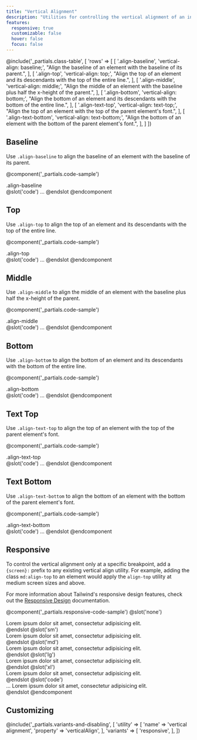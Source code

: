 ```yaml
---
title: "Vertical Alignment"
description: "Utilities for controlling the vertical alignment of an inline or table-cell box."
features:
  responsive: true
  customizable: false
  hover: false
  focus: false
---
```


@include('_partials.class-table', [
  'rows' => [
    [
      '.align-baseline',
      'vertical-align: baseline;',
      "Align the baseline of an element with the baseline of its parent.",
    ],
    [
      '.align-top',
      'vertical-align: top;',
      "Align the top of an element and its descendants with the top of the entire line.",
    ],
    [
      '.align-middle',
      'vertical-align: middle;',
      "Align the middle of an element with the baseline plus half the x-height of the parent.",
    ],
    [
      '.align-bottom',
      'vertical-align: bottom;',
      "Align the bottom of an element and its descendants with the bottom of the entire line.",
    ],
    [
      '.align-text-top',
      'vertical-align: text-top;',
      "Align the top of an element with the top of the parent element's font.",
    ],
    [
      '.align-text-bottom',
      'vertical-align: text-bottom;',
      "Align the bottom of an element with the bottom of the parent element's font.",
    ],
  ]
])

## Baseline

Use `.align-baseline` to align the baseline of an element with the baseline of its parent.

@component('_partials.code-sample')
<div class="leading-none relative">
  <span class="w-1 h-8 inline-block align-baseline bg-blue-300">
    <span class="absolute top-0 border-blue-300 border-t border-b w-full h-8"></span>
    <span class="absolute top-0 border-blue-300 border-t border-b w-full h-4"></span>
  </span>
  <span class="relative z-10">.align-baseline</span>
</div>
@slot('code')
<span class="inline-block align-baseline ...">...</span>
@endslot
@endcomponent

## Top

Use `.align-top` to align the top of an element and its descendants with the top of the entire line.

@component('_partials.code-sample')
<div class="leading-none relative">
  <span class="w-1 h-8 inline-block align-top bg-blue-300">
    <span class="absolute top-0 border-blue-300 border-t border-b w-full h-8"></span>
    <span class="absolute top-0 border-blue-300 border-t border-b w-full h-4"></span>
  </span>
  <span class="relative z-10">.align-top</span>
</div>
@slot('code')
<span class="inline-block align-top ...">...</span>
@endslot
@endcomponent

## Middle

Use `.align-middle` to align the middle of an element with the baseline plus half the x-height of the parent.

@component('_partials.code-sample')
<div class="leading-none relative">
  <span class="w-1 h-8 inline-block align-middle bg-blue-300">
    <span class="absolute top-0 border-blue-300 border-t border-b w-full h-8"></span>
    <span class="absolute top-0 border-blue-300 border-t border-b w-full h-4"></span>
  </span>
  <span class="relative z-10">.align-middle</span>
</div>
@slot('code')
<span class="inline-block align-middle ...">...</span>
@endslot
@endcomponent

## Bottom

Use `.align-bottom` to align the bottom of an element and its descendants with the bottom of the entire line.

@component('_partials.code-sample')
<div class="leading-none relative">
  <span class="w-1 h-8 inline-block align-bottom bg-blue-300">
    <span class="absolute top-0 border-blue-300 border-t border-b w-full h-8"></span>
    <span class="absolute top-0 border-blue-300 border-t border-b w-full h-4"></span>
  </span>
  <span class="relative z-10">.align-bottom</span>
</div>
@slot('code')
<span class="inline-block align-bottom ...">...</span>
@endslot
@endcomponent

## Text Top

Use `.align-text-top` to align the top of an element with the top of the parent element's font.

@component('_partials.code-sample')
<div class="leading-none relative">
  <span class="w-1 h-8 inline-block align-text-top bg-blue-300">
    <span class="absolute top-0 border-blue-300 border-t border-b w-full h-8"></span>
    <span class="absolute top-0 border-blue-300 border-t border-b w-full h-4"></span>
  </span>
  <span class="relative z-10">.align-text-top</span>
</div>
@slot('code')
<span class="inline-block align-text-top ...">...</span>
@endslot
@endcomponent

## Text Bottom

Use `.align-text-bottom` to align the bottom of an element with the bottom of the parent element's font.

@component('_partials.code-sample')
<div class="leading-none relative">
  <span class="w-1 h-8 inline-block align-text-bottom bg-blue-300">
    <span class="absolute top-0 border-blue-300 border-t border-b w-full h-8"></span>
    <span class="absolute top-0 border-blue-300 border-t border-b w-full h-4"></span>
  </span>
  <span class="relative z-10">.align-text-bottom</span>
</div>
@slot('code')
<span class="inline-block align-text-bottom ...">...</span>
@endslot
@endcomponent

## Responsive

To control the vertical alignment only at a specific breakpoint, add a `{screen}:` prefix to any existing vertical align utility. For example, adding the class `md:align-top` to an element would apply the `align-top` utility at medium screen sizes and above.

For more information about Tailwind's responsive design features, check out the [Responsive Design](/docs/responsive-design) documentation.

@component('_partials.responsive-code-sample')
@slot('none')
<div class="leading-none relative">
  <span class="w-1 h-8 inline-block align-top bg-blue-300">
    <span class="absolute top-0 border-blue-300 border-t border-b w-full h-8"></span>
    <span class="absolute top-0 border-blue-300 border-t border-b w-full h-4"></span>
  </span>
  <span class="relative z-10">Lorem ipsum dolor sit amet, consectetur adipisicing elit.</span>
</div>
@endslot
@slot('sm')
<div class="leading-none relative">
  <span class="w-1 h-8 inline-block align-middle bg-blue-300">
    <span class="absolute top-0 border-blue-300 border-t border-b w-full h-8"></span>
    <span class="absolute top-0 border-blue-300 border-t border-b w-full h-4"></span>
  </span>
  <span class="relative z-10">Lorem ipsum dolor sit amet, consectetur adipisicing elit.</span>
</div>
@endslot
@slot('md')
<div class="leading-none relative">
  <span class="w-1 h-8 inline-block align-bottom bg-blue-300">
    <span class="absolute top-0 border-blue-300 border-t border-b w-full h-8"></span>
    <span class="absolute top-0 border-blue-300 border-t border-b w-full h-4"></span>
  </span>
  <span class="relative z-10">Lorem ipsum dolor sit amet, consectetur adipisicing elit.</span>
</div>
@endslot
@slot('lg')
<div class="leading-none relative">
  <span class="w-1 h-8 inline-block align-text-top bg-blue-300">
    <span class="absolute top-0 border-blue-300 border-t border-b w-full h-8"></span>
    <span class="absolute top-0 border-blue-300 border-t border-b w-full h-4"></span>
  </span>
  <span class="relative z-10">Lorem ipsum dolor sit amet, consectetur adipisicing elit.</span>
</div>
@endslot
@slot('xl')
<div class="leading-none relative">
  <span class="w-1 h-8 inline-block align-text-bottom bg-blue-300">
    <span class="absolute top-0 border-blue-300 border-t border-b w-full h-8"></span>
    <span class="absolute top-0 border-blue-300 border-t border-b w-full h-4"></span>
  </span>
  <span class="relative z-10">Lorem ipsum dolor sit amet, consectetur adipisicing elit.</span>
</div>
@endslot
@slot('code')
<div class="leading-none relative">
  <span class="none:align-top sm:align-middle md:align-bottom lg:align-text-top xl:align-text-bottom ...">...</span>
  <span>Lorem ipsum dolor sit amet, consectetur adipisicing elit.</span>
</div>
@endslot
@endcomponent

## Customizing

@include('_partials.variants-and-disabling', [
    'utility' => [
        'name' => 'vertical alignment',
        'property' => 'verticalAlign',
    ],
    'variants' => [
        'responsive',
    ],
])
